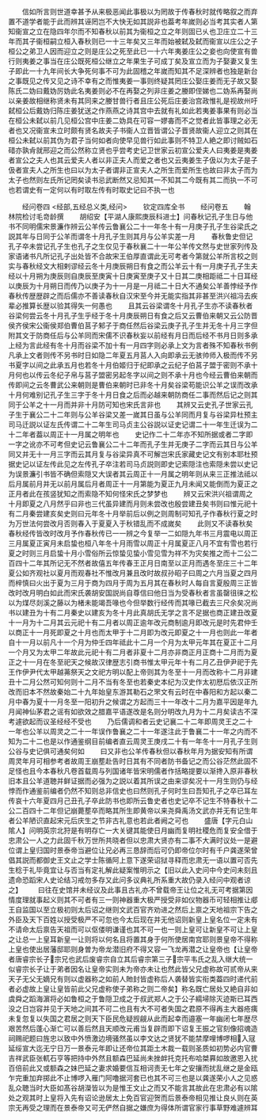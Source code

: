 <!-- { "loadSidebar": true } -->
　　信如所言则世道幸甚予从来极恶闻此事极以为罔故于传春秋时就传略叙之而弃置不道学者能于此而辨其诬罔岂不大快无如其説非也葢考年嵗则必当考其实者人第知衞宣之立在隐四年尔而不知春秋以前其为衞桓之立之年则固已乆也卫庄立二十三年而其子衞桓嗣立桓入春秋则已一十三年矣又三年而始被弑及弑而衞宣以庄公之子桓公之弟卫人因而迎立之则是庄公之死至此已一十六年夷姜庄公之妾也向使宣有兽行则夷姜之事当在庄公既死桓公继立之年果生子可成丁矣及宣立而为子娶妻又复生子即此一十九年间长大争死何事不可为此固稽之年嵗而知其不足深辨者也独是新台之事既见之传又见之诗不幸有之而惟夷姜一事则终疑其罔庄公娶庄姜而无子故又娶陈氏二妫曰戴妫厉妫此名夷姜则必不在再娶之列非庄姜之媵即侄娣也二妫系再娶尚以亲姜故相继称贤未有其同来之媵甘兽行者且庄公死后庄姜治宫政惟礼是视故州吁弑桓公后戴妫归陈庄姜犹送之作燕燕之诗其宫中去就有礼如此若夷姜事果有则必当在桓公未弑以前几见桓公宫中庄姜二妫具在可容一嫪毐而不之觉者此皆事理之必无者也又况衞宣未立时颇有贤名故夫子书衞人立晋皆谓公子晋贤故衞人迎立之则其在桓公未弑以前其伪为君子当何如者向使早见兽行如此事则不特卫人絶之即讨贼如石碏亦孰肻就邢迎之而公然称立贤也乎尝考史记卫世家云初宣公爱夫人曰夷姜是夷姜者宣公之夫人也其云爱夫人者以非正夫人而爱之者也又云夷姜生子伋以为太子是子伋者宣夫人之所生也曰以为太子者谓非正宣夫人之所生而爱所生也故曰非太子而为太子也然则左氏所记罔矣读书忌武断然又忌知其一不知其二今既有其二而执一不可也若谓史有一定何以有时取左传有时取史记曰不执一也

　　经问卷四
<经部,五经总义类,经问>
　　钦定四库全书
　　经问卷五
　　翰林院检讨毛竒龄撰
　　胡绍安【平湖人康熙庚辰科进士】问春秋记孔子生日与他书不同明儒宋景濂作辨云公羊传云鲁襄公二十一年冬十有一月庚子孔子生谷梁氏之説其年与日同于公羊而谓冬十月孔子生则其月与公羊实差一月
　　春秋鲁史但记孔子卒未尝记孔子生也孔子之生仅见于春秋襄二十一年公羊传文然与史世家列传及家语诸书凡所记孔子出处皆不合故宋王伯厚直谓此无可考者今第就公羊所言校之则实与春秋经文大相剌谬经云冬十月庚辰朔日有食之而公羊云十有一月庚子孔子生夫经以十月朔为庚辰则自庚辰至庚寅十日庚寅至庚子又十日其二庚相距祗二十日耳经以庚辰为十月朔日而传乃以庚子为十一月是一月祗二十日大不通矣公羊善悖经予作春秋传歴歴辟之而后儒亦不善读春秋自汉宋至今并无能实指其非甚至洪兴祖冯去疾辈必推算长歴以验其得失一何愚也
　　且其云谷梁谓冬十月孔子生亦不读春秋者谷梁何尝云冬十月孔子生乎经于冬十月庚辰朔日有食之后又云曹伯来朝又云公防晋侯齐侯宋公衞侯郑伯曹伯莒子邾子于商任然后谷梁云庚子孔子生并无冬十月三字但附其文于防商任后与公羊同而宋儒不识春秋妄以前经有月日而后经不书月日则多承上经为言此经有冬十月而谷梁不加十有一月四字则必承上文为言者殊不知春秋书例凡承上文者则传不另书时日如隐二年夏五月莒人入向即承云无骇帅师入极而传不另书夏字以间之此承五月也若冬十月伯姬归于纪即承之云纪子伯莒子盟于密则不承十月何也以传云冬纪子帛与莒子盟密另起冬字以间之则不承十月也今经云曹伯来朝而传即间之云冬曹武公来朝则是曹伯来朝时已非冬十月矣谷梁苟能识公羊之误而改承十月何难别记孔子生三字于冬十月日食之后而必越来朝防商任二事而然后记之则其同于公羊之十一月而并非十月防可知也宋氏言非也
　　其辨又云史孔子世家云孔子生于襄公二十二年则与公羊谷梁又差一嵗其日虽与公羊同而月复与谷梁异杜预主司马迁説以证左氏传谓二十二年生司马贞主公谷説以证史记谓二十一年生迁误为二十二年者葢以周正十一月属之明年也
　　史记作二十二年亦不知所据或者二字即一字之讹亦不可考但史记云鲁襄公二十二年而孔子生并无庚子二字而云其日与公羊同又并无十一月三字而云其月复与谷梁异真不可解岂宋氏家藏史记文有别本耶杜预据史记以证左传此见之左传孔子卒注若司马贞説则即史记索隠注也索隠未尝以史记为误景濂引书皆不确但索隠又大误者其云周正十一月属之明年则从来三正推法祗以后月属前月并无以前月属后月者周正十一月第能为夏正九月未闻又能倒而为夏正之正月者此在孩竖犹知之而索隐不知何怪宋氏之梦梦也
　　辨又云宋洪兴祖谓周之十月即夏之八月然乎曰非也三代虽异建而月则未尝改也殷尝建丑矣书则曰惟元祀十有二月秦尝建亥矣史则曰元年冬十月举前后以例之则周制可知孔子作春秋行夏之时为万世法何尝改月否则春入于夏夏入于秋错乱而不成嵗矣
　　此则又不读春秋矣春秋经传皆改时改月予作春秋传已一一辨之今复举一二如隠九年书三月震电以周正三月属夏正寅月未启蛰也桓八年冬十月雨雪以周正十月属夏正八月不宜有雪也若行夏之时则三月启蛰十月小雪俗所云惊蛰见蛰小雪见雪为祥不为灾矣推之而十二公二百四十二年其所记无不然者故僖五年传春王正月日南至以正月而遇冬至庄三十二年夏公如齐观社以夏月而观春社不惟改月兼且改时故叔孙昭子曰周之六月当夏之四月而梓慎曰火出于夏为三月于商为四月于周为五月其在春秋时人每自言夏殷周三正皆改时改月明白如此而宋氏袭胡安国説尚自尊信曰他日当为受春秋者言虽罄徂徕之松以为煤尽剡溪之藤以为楮未能竭吾喙也今但举数行经传而其喙已截去三尺余矣况尚书以建丑为十有二月秦史以建亥为冬十月此真胡氏无学之言不足据也商正建丑改夏十一月为十二月其云元祀十有二月者以周正逾年改元商制逾月即改元是时先君仲壬以商正十一月死即夏之十月也而太甲于十二月即为改元即夏之十一月也则此一年者自十一月以前凡十一个月为仲壬四年祗此十二月一个月为太甲元年其在夏正十二月一个月又为太甲二年故此元祀十有二月者非夏十二月亦非商正月正商十二月而为夏正之十一月在冬至祀天之候故汉律歴志引商书惟太甲元年十有二月乙丑伊尹祀于先王作伊尹代太甲越茀祭天之文祀方明以配上帝则其为冬至十一月而改称十二月非建丑十二月公然可知何则十二月不当有冬至也若秦史本纪为汉史作太初厯后依汉正所改而旧本不然故秦始二十九年始皇东游其勒石之罘文有云时在中春阳和方起以秦二月中春为夏十一月冬至一阳初升之候谓之方起而三十一年改十二月为嘉平因是年九月闻神仙茅君之谣有如欲效之腊嘉平语遂改是名则分明改九月为十二月矣读古不深考遽欲起而议圣经经不受也
　　乃后儒调和者云史记襄二十二年即周灵王之二十一年也公羊以周灵之二十一年误作鲁襄之二十一年遂注此于鲁襄二十一年之内而不知为二十二也是以作通鉴纲目前编者直云周灵王庚戌二十有一年冬十一月孔子生则公谷与史记俱可通矣何如
　　曰又非也公羊传春秋但以春秋年月为据安知有所谓周灵年月可相参考者故周王崩塟赴告时日其有不同者防书备记之而公谷茫然此固不足怪也且今本春秋凡卷首载周与列国诸年皆宋明儒者作括略提要以渐搀入原非春秋旧本且公羊道聴并鲜证据而必强为之説以着其所误之由来谬矣况十一月生则仍与经悖而作通鉴前编者仍然不知则总非信史也曰然则孔子何时生曰吾知孔子之卒已耳左传哀十六年夏四月己丑孔子卒此防书也即所云鲁史者也史记卒不记生不特春秋十二公二百四十二年但记崩薨塟卒而略其所生即黄帝以来尧舜禹汤文武亦并无有记生年者公羊陋识直起宋元后庆生之节非古礼意也若此者阙之可也
　　盛唐【字元白山隂人】问明英宗北狩是有明存亡一大关键其能使日月幽而复明社稷危而复安全借于忠肃公一人之力此固千秋万世所共晓者但以忠肃大贤亦有二事不大满时议处一是避位谓上皇归国时景泰帝当避位让兄必再三恳辞而后可仍即帝位尔时有千户龚遂荣曾倡其説而都御史王文止之学士陈循阿上意下遂荣诏狱寻释而忠肃无一语以置可否先生稔于礼毕竟宜让与否当有定礼解此疑案惟明示之【旧以此入史问中今史问未刻且遗命恐蹈宋人史论结习戒勿多存又此问多议典礼所系重大故仍录入经问中观者谅之】
　　曰往在史馆并未经议及此事且古礼亦不曾载帝王让位之礼无可考据第因情度理就事起义则其不可者有三一则神器重大极严授受非如仪物器币可轻相推让郕王自监国以至立极初则太后诏之继则文武百官齐劝进之然后上禀之天地祖宗下告之外臣及天下百姓以授受极严不可忽也今太后现在并无他诏则新皇上皇名位一定未有不请命太后禀告天祖而可以伛偻明谦谨也其不可一也一则上皇可让新皇不可让上皇之让总一上皇耳新皇一让则将以何名且将置其身于何所使居南宫耶则景皇帝不得称上皇也使出居藩邸耶则身曽为帝龙潜旧府不得又容一飞龙再潜之让皇帝也【让皇帝者唐睿宗长子宗兄也武后废睿宗自立其后睿宗第三子宗平韦氏之乱入继大统一似睿宗长子让于弟者因名让皇帝实则未为帝亦未让也然此皆父兄虚称故可贰帝从来天子无父无嫡兄有则以虚器称之如前人貤封皆虚称后人袭替皆实衔类葢四时递代前者必虚故上皇让皇皆前此父兄虚称使子弟称之则二帝矣】称名既亡居处又絶自非如虞舜之蹈海濵将必如鲁桓之于鲁隠卫成之于叔武郑人之于公子繻埽除灭迹斯已耳西没之日岂容并见于天地之间其不可二也且有大不可者失国之君原不得再主大器疮痍未复忽复以失国之君居之则天下臣民危疑觊觎从此而起幸而邉塞一年幽闭七年歴尽艰苦然后蓬心渐亡可以善后然且天顺改元甫当复辟而即下诏复王振之官刻像招魂造祠赐祀题曰旌忠以致中外愤激边境骚然虽以李文达之贤犹不能禁摩哩博啰相入冦延绥宣大迄无宁日万一景泰元年即让还帝位其距土木裁一载则圣质如初势必内官曹吉祥武臣张軏石亨等把持中外然且额森巴延尚未挫衅托克托布哈桀奡如故邀恩入扰百倍前此又或额森之妹巴延之妻求婚要信互相诃责无七年之安攘而扰乱继之是金瓯乍完重加弃掷此不止博啰入雁门阿噜据河套已也其不可三也是以龚遂荣小人之见惑乱众聴当时大臣如髙谷胡濚皆以为是惟王文止之而又不能言其故此在忠肃必有以隂处之观其时上皇将入先有诏论逊居太上免百官迎贺而后景泰帝相见推让良乆则在英宗无再受之理而在景泰帝又可无俨然自据之嫌庶为得体所谓官家行事草野难遽辨耳
